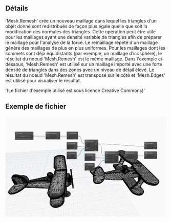 ## Détails
'Mesh.Remesh' crée un nouveau maillage dans lequel les triangles d'un objet donné sont redistribués de façon plus égale quelle que soit la modification des normales des triangles. Cette opération peut être utile pour les maillages ayant une densité variable de triangles afin de préparer le maillage pour l'analyse de la force. Le remaillage répété d'un maillage génère des maillages de plus en plus uniformes. Pour les maillages dont les sommets sont déjà équidistants (par exemple, un maillage d’icosphère), le résultat du noeud 'Mesh.Remesh' est le même maillage.
Dans l'exemple ci-dessous, 'Mesh.Remesh' est utilisé sur un maillage importé avec une forte densité de triangles dans des zones avec un niveau de détail élevé. Le résultat du noeud 'Mesh.Remesh' est transposé sur le côté et 'Mesh.Edges' est utilisé pour visualiser le résultat.

'(Le fichier d'exemple utilisé est sous licence Creative Commons)'

## Exemple de fichier

![Example](./Autodesk.DesignScript.Geometry.Mesh.Remesh_img.jpg)
